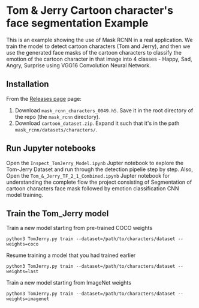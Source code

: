 # Tom & Jerry Cartoon character's face segmentation Example

This is an example showing the use of Mask RCNN in a real application.
We train the model to detect cartoon characters (Tom and Jerry), and then we use the generated 
face masks of the cartoon characters to classify the emotion of the cartoon character in that image into 4 classes - Happy, Sad, Angry, Surprise using VGG16 Convolution Neural Network.

## Installation
From the [Releases page](https://github.com/Shubhi3199/Mask_RCNN/releases/tag/v1) page:
1. Download `mask_rcnn_characters_0049.h5`. Save it in the root directory of the repo (the `mask_rcnn` directory).
2. Download `cartoon_dataset.zip`. Expand it such that it's in the path `mask_rcnn/datasets/characters/`.

## Run Jupyter notebooks
Open the `Inspect_TomJerry_Model.ipynb` Jupter notebook to explore the Tom-Jerry Dataset and run through the detection pipelie step by step.
Also, Open the `Tom_&_Jerry_TF_2_1_Combined.ipynb` Jupter notebook for understanding the complete flow the project consisting of Segmentation of cartoon characters face mask followed by emotion classification CNN model training. 

## Train the Tom_Jerry model

Train a new model starting from pre-trained COCO weights
```
python3 TomJerry.py train --dataset=/path/to/characters/dataset --weights=coco
```

Resume training a model that you had trained earlier
```
python3 TomJerry.py train --dataset=/path/to/characters/dataset --weights=last
```

Train a new model starting from ImageNet weights
```
python3 TomJerry.py train --dataset=/path/to/characters/dataset --weights=imagenet
```